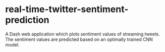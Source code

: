 # real-time-twitter-sentiment-prediction
A Dash web application which plots sentiment values of streaming tweets. The sentiment values are predicted based on an optimally trained CNN model.

